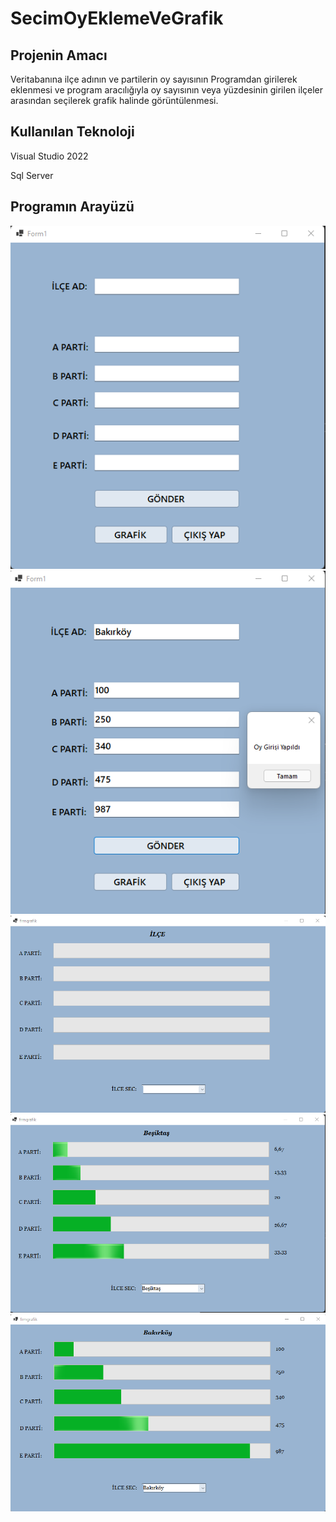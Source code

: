 # SecimOyEklemeVeGrafik
## Projenin Amacı
Veritabanına ilçe adının ve partilerin oy sayısının Programdan girilerek eklenmesi ve program aracılığıyla oy sayısının veya yüzdesinin
girilen ilçeler arasından seçilerek grafik halinde görüntülenmesi.
## Kullanılan Teknoloji
Visual Studio 2022

Sql Server
## Programın Arayüzü
![Ana Menü](https://github.com/batuhannozkann/SecimOyEklemeVeGrafik/blob/master/rmimg/bosoy.png)![oygirisi](https://github.com/batuhannozkann/SecimOyEklemeVeGrafik/blob/master/rmimg/oygir.png)
![bosgrafik](https://github.com/batuhannozkann/SecimOyEklemeVeGrafik/blob/master/rmimg/bosgraf.png)
![yuzdegraf](https://github.com/batuhannozkann/SecimOyEklemeVeGrafik/blob/master/rmimg/dolugraf.png)
![sayigraf](https://github.com/batuhannozkann/SecimOyEklemeVeGrafik/blob/master/rmimg/oyint.png)
